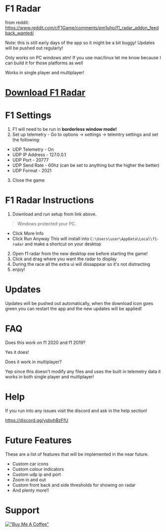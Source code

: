 # F1 Radar 

from reddit: https://www.reddit.com/r/F1Game/comments/pm1uhp/f1_radar_addon_feedback_wanted/

Note: this is still early days of the app so it might be a bit buggy! Updates will be pushed out regularly! 

Only works on PC windows atm! If you use mac/linux let me know because I can build it for those platforms as well

Works in single player and multiplayer!

# [Download F1 Radar](https://github.com/ryry6/f1-radar-releases/releases/latest/download/f1-radar-setup.exe)

# F1 Settings
1. F1 will need to be run in **borderless window mode!**
2. Set up telemetry - Go to options -> settings -> telemtry settings and set the following:
  - UDP Telemetry - On
  - UDP IP Address - 127.0.0.1
  - UDP Port - 20777
  - UDP Send Rate - 60hz (can be set to anything but the higher the better)
  - UDP Format - 2021

3. Close the game

# F1 Radar Instructions
1. Download and run setup from link above.


> Windows protected your PC.
  - Click More Info
  - Click Run Anyway
  This will install into `C:\Users\user\AppData\Local\f1-radar` and make a shortcut on your desktop
  
 2. Open f1 radar from the new desktop exe before starting the game!
 3. Click and drag where you want the radar to display
 4. During the race all the extra ui will dissappear so it's not distracting
 5. enjoy!

# Updates
Updates will be pushed out automatically, when the download icon goes green you can restart the app and the new updates will be applied!

# FAQ

Does this work on f1 2020 and f1 2019?

Yes it does!

Does it work in multiplayer?

Yep since this doesn't modify any files and uses the built in telemetry data it works in both single player and multiplayer! 

 
 # Help
 If you run into any issues visit the discord and ask in the help section!
 
https://discord.gg/ysbvhBzFfU
 
 # Future Features
 These are a list of features that will be implemented in the near future.
 - Custom car icons
 - Custom colour indicators
 - Custom udp ip and port
 - Zoom in and out
 - Custom front back and side thresholds for showing on radar
 - And plenty more!!

# Support
[!["Buy Me A Coffee"](https://www.buymeacoffee.com/assets/img/custom_images/orange_img.png)](https://www.buymeacoffee.com/ryry6)
